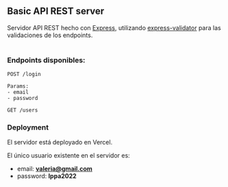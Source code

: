 ## Basic API REST server

Servidor API REST hecho con [Express](https://expressjs.com/en/starter/installing.html), utilizando [express-validator](https://express-validator.github.io/docs/) para las validaciones de los endpoints.
<br/><br/>

### Endpoints disponibles:
```
POST /login

Params:
- email
- password
```

```
GET /users

```

### Deployment

El servidor está deployado en Vercel.

El único usuario existente en el servidor es:


- email: **valeria@gmail.com**
- password: **lppa2022**